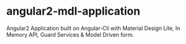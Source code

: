# angular2-mdl-application
 Angular2 Application built on Angular-Cli with Material Design Lite, In Memory API, Guard Services &amp; Model Driven form.
